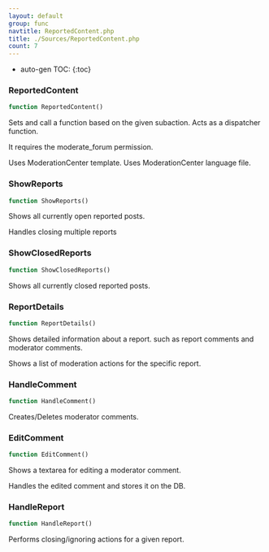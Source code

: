 ```yaml
---
layout: default
group: func
navtitle: ReportedContent.php
title: ./Sources/ReportedContent.php
count: 7
---
```

* auto-gen TOC:
{:toc}
### ReportedContent

```php
function ReportedContent()
```
Sets and call a function based on the given subaction. Acts as a dispatcher function.

It requires the moderate_forum permission.

Uses ModerationCenter template.
Uses ModerationCenter language file.

### ShowReports

```php
function ShowReports()
```
Shows all currently open reported posts.

Handles closing multiple reports

### ShowClosedReports

```php
function ShowClosedReports()
```
Shows all currently closed reported posts.



### ReportDetails

```php
function ReportDetails()
```
Shows detailed information about a report. such as report comments and moderator comments.

Shows a list of moderation actions for the specific report.

### HandleComment

```php
function HandleComment()
```
Creates/Deletes moderator comments.



### EditComment

```php
function EditComment()
```
Shows a textarea for editing a moderator comment.

Handles the edited comment and stores it on the DB.

### HandleReport

```php
function HandleReport()
```
Performs closing/ignoring actions for a given report.




